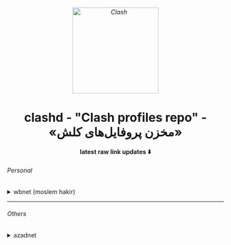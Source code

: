 <h6 align="center">
  <img src="https://github.com/Dreamacro/clash/raw/master/docs/logo.png" alt="Clash" width="200">
</h6>
<h1 align='center'>clashd - "Clash profiles repo" - «مخزن پروفایل‌های کلش»</h1>
<h4 align='center'>latest raw link updates ⬇️</h4>

<h6 align='left'>Personal</h6>
<details>
<summary>wbnet (moslem hakir)</summary>
1dec - http://raw.githubusercontent.com/aiioats/clashd/main/wbnet/1dec.yaml
7dec - http://raw.githubusercontent.com/aiioats/clashd/main/wbnet/7dec.yaml
</details>

---

<h6 align='left'>Others</h6>
<details>
<summary>azadnet</summary>
13nov - http://raw.githubusercontent.com/AzadNetCH/Clash/main/AzadNet.yml
</details>
